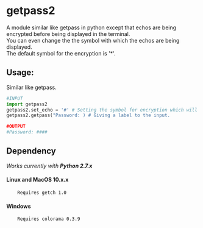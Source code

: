 # getpass2

A module similar like getpass in python except that echos are being encrypted before being displayed in the terminal.  
You can even change the the symbol with which the echos are being displayed.  
The default symbol for the encryption is '*'.  

## Usage:
Similar like getpass.
```python
#INPUT
import getpass2
getpass2.set_echo = '#' # Setting the symbol for encryption which will going to be displayed. (Optional)
getpass2.getpass("Password: ) # Giving a label to the input.

#OUTPUT
#Password: ####
```

## Dependency
*Works currently with **Python 2.7.x***
	
  #### Linux and MacOS 10.x.x
		Requires getch 1.0
  #### Windows
 		Requires colorama 0.3.9
